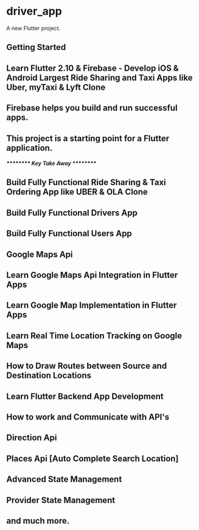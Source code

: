 # driver_app

A new Flutter project.

## Getting Started

##  Learn Flutter 2.10 & Firebase - Develop iOS & Android Largest Ride Sharing and Taxi Apps like Uber, myTaxi & Lyft Clone

## Firebase helps you build and run successful apps.

##  This project is a starting point for a Flutter application.

##### ********   Key Take Away   ********    #####

##  Build Fully Functional Ride Sharing & Taxi Ordering App like UBER &  OLA Clone
##  Build Fully Functional Drivers App
##  Build Fully Functional Users App
##  Google Maps Api
##  Learn Google Maps Api Integration in Flutter Apps
##  Learn Google Map Implementation in Flutter Apps
##  Learn Real Time Location Tracking on Google Maps
##  How to Draw Routes between Source and Destination Locations
##  Learn Flutter Backend App Development
##  How to work and Communicate with API's
##  Direction Api
##  Places Api [Auto Complete Search Location]
##  Advanced State Management
##  Provider State Management
##  and much more.
######


